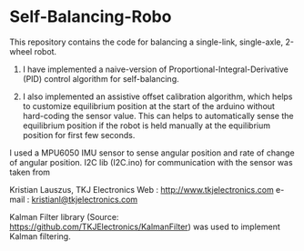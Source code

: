 # Self-Balancing-Robo

This repository contains the code for balancing a single-link, single-axle, 2-wheel robot.


1. I have implemented a naive-version of Proportional-Integral-Derivative (PID) control algorithm for self-balancing.

2. I also implemented an assistive offset calibration algorithm, which helps to customize equilibrium position at the start of the arduino without hard-coding the sensor value. This can helps to automatically sense the equilibrium position if the robot is held manually at the equilibrium position for first few seconds.


I used a MPU6050 IMU sensor to sense angular position and rate of change of angular position. I2C lib (I2C.ino) for communication with the sensor was taken from 

Kristian Lauszus, TKJ Electronics
Web      :  http://www.tkjelectronics.com
e-mail   :  kristianl@tkjelectronics.com
 
Kalman Filter library (Source: https://github.com/TKJElectronics/KalmanFilter) was used to implement Kalman filtering. 
